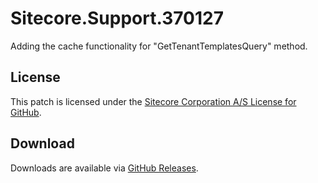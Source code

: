 # Sitecore.Support.370127
Adding the cache functionality for &quot;GetTenantTemplatesQuery&quot; method.

## License  
This patch is licensed under the [Sitecore Corporation A/S License for GitHub](https://github.com/sitecoresupport/Sitecore.Support.370127/blob/master/LICENSE).  

## Download  
Downloads are available via [GitHub Releases](https://github.com/sitecoresupport/Sitecore.Support.370127/releases).  
